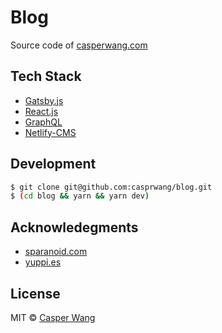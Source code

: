 # Blog

Source code of <span><a rel="noopener noreferrer" href="https://casperwang.com" target="__blank">casperwang.com</a></span>

## Tech Stack
* [Gatsby.js](https://www.gatsbyjs.org/)
* [React.js](https://facebook.github.io/react/)
* [GraphQL](http://graphql.org/)
* [Netlify-CMS](https://www.netlifycms.org/)


## Development

``` bash
$ git clone git@github.com:casprwang/blog.git
$ (cd blog && yarn && yarn dev)
```

## Acknowledegments
* [sparanoid.com](https://sparanoid.com/)
* [yuppi.es](https://yuppi.es/)

## License
MIT © [Casper Wang](https://casperwang.com)
